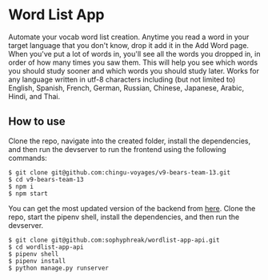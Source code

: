# Word List App

Automate your vocab word list creation. Anytime you read a word in your target language that you don't know, drop it add it in the Add Word page. When you've put a lot of words in, you'll see all the words you dropped in, in order of how many times you saw them. This will help you see which words you should study sooner and which words you should study later. Works for any language written in utf-8 characters including (but not limited to) English, Spanish, French, German, Russian, Chinese, Japanese, Arabic, Hindi, and Thai.

## How to use

Clone the repo, navigate into the created folder, install the dependencies, and then run the devserver to run the frontend using the following commands:
```
$ git clone git@github.com:chingu-voyages/v9-bears-team-13.git
$ cd v9-bears-team-13
$ npm i
$ npm start
```

You can get the most updated version of the backend from [here](https://github.com/sophyphreak/wordlist-app-api). Clone the repo, start the pipenv shell, install the dependencies, and then run the devserver.
```
$ git clone git@github.com:sophyphreak/wordlist-app-api.git
$ cd wordlist-app-api
$ pipenv shell
$ pipenv install
$ python manage.py runserver
```

